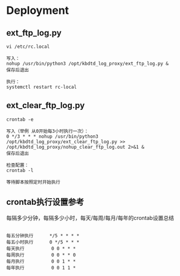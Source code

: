 # Deployment

## ext_ftp_log.py

```shell
vi /etc/rc.local

写入：
nohup /usr/bin/python3 /opt/kbdtd_log_proxy/ext_ftp_log.py &
保存后退出

执行：
systemctl restart rc-local
```

## ext_clear_ftp_log.py

```shell
crontab -e

写入（举例 从0开始每3小时执行一次）：
0 */3 * * * nohup /usr/bin/python3 /opt/kbdtd_log_proxy/ext_clear_ftp_log.py >> /opt/kbdtd_log_proxy/nohup_clear_ftp_log.out 2>&1 &
保存后退出

检查配置：
crontab -l

等待脚本按照定时开始执行
```

## crontab执行设置参考

每隔多少分钟，每隔多少小时，每天/每周/每月/每年的crontab设置总结
```shell

每五分钟执行      */5 * * * *
每五小时执行      0 */5 * * *
每天执行          0 0 * * *
每周执行          0 0 * * 0
每月执行          0 0 1 * *
每年执行          0 0 1 1 *
```
